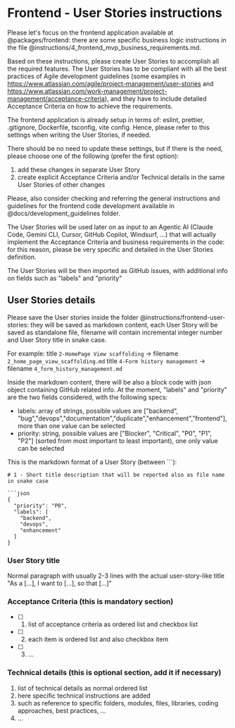 # Frontend - User Stories instructions

Please let's focus on the frontend application available at @packages/frontend: there are some specific business logic instructions in the
file @instructions/4_frontend_mvp_business_requirements.md.

Based on these instructions, please create User Stories to accomplish all the required features. The User Stories has to be compliant with all the best practices of Agile development guidelines (some examples in https://www.atlassian.com/agile/project-management/user-stories and https://www.atlassian.com/work-management/project-management/acceptance-criteria), and they have to include detailed Acceptance Criteria on how to achieve the requirements.

The frontend application is already setup in terms of: eslint, prettier, .gitignore, Dockerfile, tsconfig, vite config. Hence, please refer to this settings when writing the User Stories, if needed.

There should be no need to update these settings, but if there is the need, please choose one of the following (prefer the first option):

1. add these changes in separate User Story
2. create explicit Acceptance Criteria and/or Technical details in the same User Stories of other changes

Please, also consider checking and referring the general instructions and guidelines for the frontend code development available in @docs/development_guidelines folder.

The User Stories will be used later on as input to an Agentic AI (Claude Code, Gemini CLI, Cursor, GitHub Copilot, Windsurf, ...) that will actually implement the Acceptance Criteria and business requirements in the code: for this reason, please be very specific and detailed in the User Stories definition.

The User Stories will be then imported as GitHub issues, with additional info on fields such as "labels" and "priority"

## User Stories details

Please save the User stories inside the folder @instructions/frontend-user-stories: they will be saved as markdown content, each User Story will be saved as standalone file, filename will contain incremental integer number and User Story title in snake case.

For example:
title `2-HomePage View scaffolding` -> filename `2_home_page_view_scaffolding.md`
title `4-Form history management` -> filename `4_form_history_management.md`

Inside the markdown content, there will be also a block code with json object containing GitHub related info. At the moment, "labels" and "priority" are the two fields considered, with the following specs:

- labels: array of strings, possible values are ["backend", "bug","devops","documentation","duplicate","enhancement","frontend"], more than one value can be selected
- priority: string, possible values are ["Blocker", "Critical", "P0", "P1", "P2"] (sorted from most important to least important), one only value can be selected

This is the markdown format of a User Story (between ```):

````
# 1 - Short title description that will be reported also as file name in snake case

```json
{
  "priority": "P0",
  "labels": [
    "backend",
    "devops",
    "enhancement"
  ]
}
````

### User Story title

Normal paragraph with usually 2-3 lines with the actual user-story-like title "As a [...], I want to [...], so that [...]"

### Acceptance Criteria (this is mandatory section)

- [ ] 1. list of acceptance criteria as ordered list and checkbox list
- [ ] 2. each item is ordered list and also checkbox item
- [ ] 3. ...

### Technical details (this is optional section, add it if necessary)

1. list of technical details as normal ordered list
2. here specific technical instructions are added
3. such as reference to specific folders, modules, files, libraries, coding approaches, best practices, ...
4. ...
